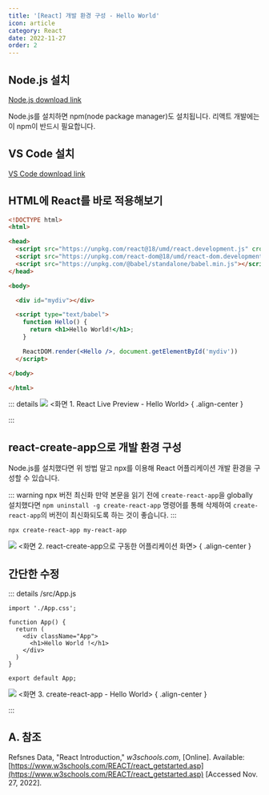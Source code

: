 ```yaml
---
title: '[React] 개발 환경 구성 - Hello World'
icon: article
category: React
date: 2022-11-27
order: 2
---
```


## Node.js 설치
[Node.js download link](https://nodejs.org/en/)

Node.js를 설치하면 npm(node package manager)도 설치됩니다. 리액트 개발에는 이 npm이 반드시 필요합니다.

## VS Code 설치
[VS Code download link](https://code.visualstudio.com/)

## HTML에 React를 바로 적용해보기
```html
<!DOCTYPE html>
<html>

<head>
  <script src="https://unpkg.com/react@18/umd/react.development.js" crossorigin></script>
  <script src="https://unpkg.com/react-dom@18/umd/react-dom.development.js" crossorigin></script>
  <script src="https://unpkg.com/@babel/standalone/babel.min.js"></script>
</head>

<body>

  <div id="mydiv"></div>

  <script type="text/babel">
    function Hello() {
      return <h1>Hello World!</h1>;
    }

    ReactDOM.render(<Hello />, document.getElementById('mydiv'))
  </script>

</body>

</html>
```

::: details
![](https://drive.google.com/uc?export=view&id=1H_1e5DeHUk_1LRnqs2-yMs7K_6glyXC6)
&lt;화면 1. React Live Preview - Hello World&gt;
{ .align-center }
<!---->
:::

## react-create-app으로 개발 환경 구성
Node.js를 설치했다면 위 방법 말고 npx를 이용해 React 어플리케이션 개발 환경을 구성할 수 있습니다.

::: warning npx 버전 최신화
만약 본문을 읽기 전에 `create-react-app`을 globally 설치했다면 `npm uninstall -g create-react-app` 명령어를 통해 삭제하여 `create-react-app`의 버전이 최신화되도록 하는 것이 좋습니다.
:::

```:no-line-numbers
npx create-react-app my-react-app
```

![](https://drive.google.com/uc?export=view&id=1NUbN5iuesgqTLGmQX33LVAL7rZ2Siwjs)
&lt;화면 2. react-create-app으로 구동한 어플리케이션 화면&gt;
{ .align-center }

## 간단한 수정
::: details /src/App.js
```react:no-line-numbers
import './App.css';

function App() {
  return (
    <div className="App">
      <h1>Hello World !</h1>
    </div>
  )
}

export default App;
```

![](https://drive.google.com/uc?export=view&id=1V7G84PwETW9Cfk__GGM2xPeIeWMJPaZq)
&lt;화면 3. create-react-app - Hello World&gt;
{ .align-center }
<!---->
:::

## A. 참조
Refsnes Data, "React Introduction," *w3schools.com*, [Online]. Available: [https://www.w3schools.com/REACT/react_getstarted.asp](https://www.w3schools.com/REACT/react_getstarted.asp) [Accessed Nov. 27, 2022].

<script setup lang="ts">
import DetailsOpen from "@DetailsOpen";
</script>

<DetailsOpen/>
